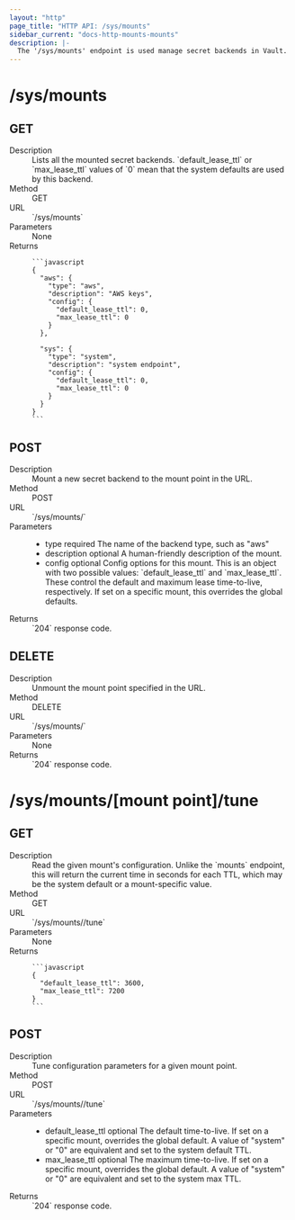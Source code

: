 ```yaml
---
layout: "http"
page_title: "HTTP API: /sys/mounts"
sidebar_current: "docs-http-mounts-mounts"
description: |-
  The '/sys/mounts' endpoint is used manage secret backends in Vault.
---
```


# /sys/mounts

## GET

<dl>
  <dt>Description</dt>
  <dd>
    Lists all the mounted secret backends. `default_lease_ttl`
    or `max_lease_ttl` values of `0` mean that the system
    defaults are used by this backend.
  </dd>

  <dt>Method</dt>
  <dd>GET</dd>

  <dt>URL</dt>
  <dd>`/sys/mounts`</dd>

  <dt>Parameters</dt>
  <dd>
    None
  </dd>

  <dt>Returns</dt>
  <dd>

    ```javascript
    {
      "aws": {
        "type": "aws",
        "description": "AWS keys",
        "config": {
          "default_lease_ttl": 0,
          "max_lease_ttl": 0
        }
      },

      "sys": {
        "type": "system",
        "description": "system endpoint",
        "config": {
          "default_lease_ttl": 0,
          "max_lease_ttl": 0
        }
      }
    }
    ```

  </dd>
</dl>

## POST

<dl>
  <dt>Description</dt>
  <dd>
    Mount a new secret backend to the mount point in the URL.
  </dd>

  <dt>Method</dt>
  <dd>POST</dd>

  <dt>URL</dt>
  <dd>`/sys/mounts/<mount point>`</dd>

  <dt>Parameters</dt>
  <dd>
    <ul>
      <li>
        <span class="param">type</span>
        <span class="param-flags">required</span>
        The name of the backend type, such as "aws"
      </li>
      <li>
        <span class="param">description</span>
        <span class="param-flags">optional</span>
        A human-friendly description of the mount.
      </li>
      <li>
        <span class="param">config</span>
        <span class="param-flags">optional</span>
        Config options for this mount. This is an object with
        two possible values: `default_lease_ttl` and
        `max_lease_ttl`. These control the default and
        maximum lease time-to-live, respectively. If set
        on a specific mount, this overrides the global
        defaults.
      </li>
    </ul>
  </dd>

  <dt>Returns</dt>
  <dd>`204` response code.
  </dd>
</dl>

## DELETE

<dl>
  <dt>Description</dt>
  <dd>
    Unmount the mount point specified in the URL.
  </dd>

  <dt>Method</dt>
  <dd>DELETE</dd>

  <dt>URL</dt>
  <dd>`/sys/mounts/<mount point>`</dd>

  <dt>Parameters</dt>
  <dd>None
  </dd>

  <dt>Returns</dt>
  <dd>`204` response code.
  </dd>
</dl>

# /sys/mounts/[mount point]/tune

## GET

<dl>
  <dt>Description</dt>
  <dd>
    Read the given mount's configuration. Unlike the `mounts`
    endpoint, this will return the current time in seconds for each
    TTL, which may be the system default or a mount-specific value.
  </dd>

  <dt>Method</dt>
  <dd>GET</dd>

  <dt>URL</dt>
  <dd>`/sys/mounts/<mount point>/tune`</dd>

  <dt>Parameters</dt>
  <dd>
    None
  </dd>

  <dt>Returns</dt>
  <dd>

    ```javascript
    {
      "default_lease_ttl": 3600,
      "max_lease_ttl": 7200
    }
    ```

  </dd>
</dl>

## POST

<dl>
  <dt>Description</dt>
  <dd>
    Tune configuration parameters for a given mount point.
  </dd>

  <dt>Method</dt>
  <dd>POST</dd>

  <dt>URL</dt>
  <dd>`/sys/mounts/<mount point>/tune`</dd>

  <dt>Parameters</dt>
  <dd>
    <ul>
      <li>
        <span class="param">default_lease_ttl</span>
        <span class="param-flags">optional</span>
        The default time-to-live. If set on a specific mount,
        overrides the global default. A value of "system" or "0"
        are equivalent and set to the system default TTL.
      </li>
      <li>
        <span class="param">max_lease_ttl</span>
        <span class="param-flags">optional</span>
        The maximum time-to-live. If set on a specific mount,
        overrides the global default. A value of "system" or "0"
        are equivalent and set to the system max TTL.
      </li>
    </ul>
  </dd>

  <dt>Returns</dt>
  <dd>`204` response code.
  </dd>
</dl>
